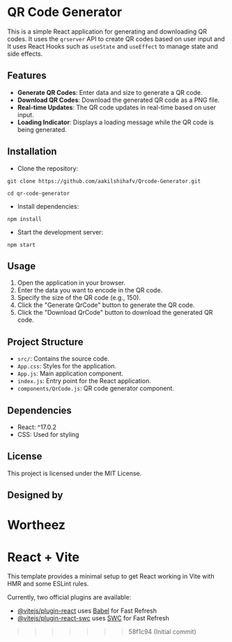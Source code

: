 # QR Code Generator

  

This is a simple React application for generating and downloading QR codes. It uses the `qrserver` API to create QR codes based on user input and It uses React Hooks such as `useState` and `useEffect` to manage state and side effects.

  

## Features

  

*   **Generate QR Codes**: Enter data and size to generate a QR code.
*   **Download QR Codes**: Download the generated QR code as a PNG file.
*   **Real-time Updates**: The QR code updates in real-time based on user input.
*   **Loading Indicator**: Displays a loading message while the QR code is being generated.

  

## Installation

  

*   Clone the repository:
```
git clone https://github.com/aakilshihafv/Qrcode-Generator.git
```
```
cd qr-code-generator
```

*   Install dependencies:
  ```
npm install
```

*   Start the development server:
```
npm start
```

##   

## Usage

1.  Open the application in your browser.
2.  Enter the data you want to encode in the QR code.
3.  Specify the size of the QR code (e.g., 150).
4.  Click the "Generate QrCode" button to generate the QR code.
5.  Click the "Download QrCode" button to download the generated QR code.

##   

## Project Structure

*   `src/`: Contains the source code.
*   `App.css`: Styles for the application.
*   `App.js`: Main application component.
*   `index.js`: Entry point for the React application.
*   `components/QrCode.js`: QR code generator component.

##   

## Dependencies

*   React: ^17.0.2
*   CSS: Used for styling

##   

## License

This project is licensed under the MIT License.

##   

## Designed by

Wortheez
=======
# React + Vite

This template provides a minimal setup to get React working in Vite with HMR and some ESLint rules.

Currently, two official plugins are available:

- [@vitejs/plugin-react](https://github.com/vitejs/vite-plugin-react/blob/main/packages/plugin-react/README.md) uses [Babel](https://babeljs.io/) for Fast Refresh
- [@vitejs/plugin-react-swc](https://github.com/vitejs/vite-plugin-react-swc) uses [SWC](https://swc.rs/) for Fast Refresh
>>>>>>> 58f1c94 (Initial commit)
